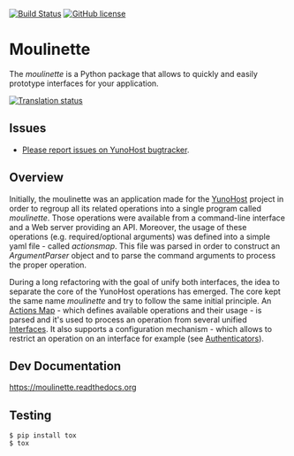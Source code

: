 [![Build Status](https://travis-ci.org/YunoHost/moulinette.svg?branch=stretch-unstable)](https://travis-ci.org/YunoHost/moulinette)
[![GitHub license](https://img.shields.io/github/license/YunoHost/moulinette)](https://github.com/YunoHost/moulinette/blob/stretch-unstable/LICENSE)

Moulinette
==========

The *moulinette* is a Python package that allows to quickly and easily
prototype interfaces for your application.

<a href="https://translate.yunohost.org/engage/yunohost/?utm_source=widget">
<img src="https://translate.yunohost.org/widgets/yunohost/-/287x66-white.png" alt="Translation status" />
</a>

Issues
------

- [Please report issues on YunoHost bugtracker](https://github.com/YunoHost/issues).

Overview
--------

Initially, the moulinette was an application made for the
[YunoHost](https://yunohost.org/) project in order to regroup all its
related operations into a single program called *moulinette*. Those
operations were available from a command-line interface and a Web server
providing an API. Moreover, the usage of these operations (e.g.
required/optional arguments) was defined into a simple yaml file -
called *actionsmap*. This file was parsed in order to construct an
*ArgumentParser* object and to parse the command arguments to process
the proper operation.

During a long refactoring with the goal of unify both interfaces, the
idea to separate the core of the YunoHost operations has emerged.
The core kept the same name *moulinette* and try to follow the same
initial principle. An [Actions Map](#actions-map) - which defines
available operations and their usage - is parsed and it's used to
process an operation from several unified [Interfaces](#interfaces). It
also supports a configuration mechanism - which allows to restrict an
operation on an interface for example (see
[Authenticators](#authenticators)).


Dev Documentation
-----------------

https://moulinette.readthedocs.org


Testing
-------

```
$ pip install tox
$ tox
```
